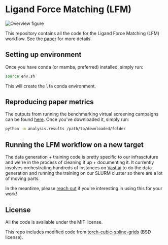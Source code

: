 # Ligand Force Matching (LFM)

![Overview figure](overview.svg)

This repository contains all the code for the Ligand Force Matching (LFM) workflow. See the [paper](https://arxiv.org/abs/2506.00593) for more details.

## Setting up environment
Once you have conda (or mamba, preferred) installed, simply run:
```bash
source env.sh
```
This will create the `lfm` conda environment.

## Reproducing paper metrics
The outputs from running the benchmarking virtual screening campaigns can be found [here](https://zenodo.org/records/15595314).
Once you've downloaded it, simply run:
```bash
python -m analysis.results /path/to/downloaded/folder
```

## Running the LFM workflow on a new target
The data generation + training code is pretty specific to our infrasctuture and we're in the process of cleaning it up + documenting it. It currently involves orchestrating hundreds of instances on [Vast.ai](https://vast.ai/) to do the data generation and running the training on our SLURM cluster so there are a lot of moving parts. 

In the meantime, please [reach out](mailto:mixarcid@unc.edu) if you're interesting in using this for your work! 

## License
All the code is available under the MIT license.

This repo includes modified code from [torch-cubic-spline-grids](https://github.com/teamtomo/torch-cubic-spline-grids) (BSD license).
